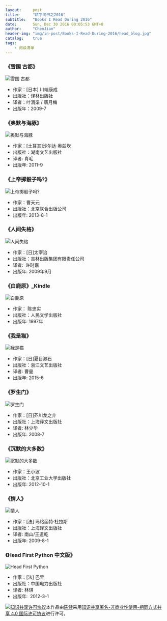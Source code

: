---layout:     posttitle:      "耕字问书之2016"subtitle:   "Books I Read During 2016"date:       Sun, Dec 30 2016 00:05:53 GMT+8author:     "ChenJian"header-img: "img/in-post/Books-I-Read-During-2016/head_blog.jpg"catalog:    truetags:    - 阅读清单---### 《雪国 古都》![雪国 古都](https://img1.doubanio.com/lpic/s4039518.jpg)- 作家：[日本] 川端康成 - 出版社：译林出版社- 译者：叶渭渠 / 唐月梅 - 出版年：2009-7### 《奥默与海豚》![奥默与海豚](https://img3.doubanio.com/lpic/s6832012.jpg)- 作家：[土耳其]沙尔达·奥兹坎 - 出版社：湖南文艺出版社- 译者: 肖毛- 出版年: 2011-9### 《上帝掷骰子吗?》![上帝掷骰子吗?](https://img3.doubanio.com/lpic/s27746676.jpg)- 作家：曹天元- 出版社：北京联合出版公司- 出版年: 2013-8-1### 《人间失格》![人间失格](https://img3.doubanio.com/lpic/s6100756.jpg)- 作家：[日]太宰治 - 出版社：吉林出版集团有限责任公司- 译者:  许时嘉- 出版年: 2009年9月### 《白鹿原》_Kindle![白鹿原](https://img1.doubanio.com/lpic/s9137567.jpg)- 作家： 陈忠实- 出版社：人民文学出版社- 出版年: 1997年### 《我是猫》![我是猫](https://img1.doubanio.com/lpic/s28124077.jpg)- 作家：[日]夏目漱石- 出版社：浙江文艺出版社- 译者: 曹曼- 出版年: 2015-6### 《罗生门》![罗生门](https://img1.doubanio.com/lpic/s3435158.jpg)- 作家：[日]芥川龙之介- 出版社：上海译文出版社- 译者: 林少华- 出版年: 2008-7### 《沉默的大多数》![沉默的大多数](https://img1.doubanio.com/lpic/s25136897.jpg)- 作家：王小波- 出版社：北京工业大学出版社- 出版年: 2012-10-1### 《情人》![情人](https://img1.doubanio.com/lpic/s3943447.jpg)- 作家：[法] 玛格丽特·杜拉斯 - 出版社：上海译文出版社- 译者: 南山/王道乾 - 出版年: 2009-8-1### 《Head First Python 中文版》![Head First Python](https://img3.doubanio.com/lpic/s27262723.jpg)- 作家：[法] 巴里- 出版社：中国电力出版社- 译者: 林琪- 出版年:  2012-3-1<a rel="license" href="http://creativecommons.org/licenses/by-nc-sa/4.0/"><img alt="知识共享许可协议" style="border-width:0" src="https://i.creativecommons.org/l/by-nc-sa/4.0/88x31.png" /></a>本作品由<a xmlns:cc="http://creativecommons.org/ns#" href="https://o-my-chenjian.com/2016/12/30/Books-I-Read-During-2016/" property="cc:attributionName" rel="cc:attributionURL">陈健</a>采用<a rel="license" href="http://creativecommons.org/licenses/by-nc-sa/4.0/">知识共享署名-非商业性使用-相同方式共享 4.0 国际许可协议</a>进行许可。